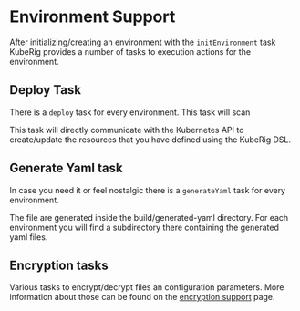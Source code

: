 # Environment Support

After initializing/creating an environment with the `initEnvironment` task KubeRig provides a number of tasks 
to execution actions for the environment.

## Deploy Task

There is a `deploy` task for every environment. This task will scan

This task will directly communicate with the Kubernetes API to create/update the resources that you have defined using the KubeRig DSL. 

## Generate Yaml task

In case you need it or feel nostalgic there is a `generateYaml` task for every environment.

The file are generated inside the build/generated-yaml directory. For each environment you will find a subdirectory there containing the generated yaml files. 

## Encryption tasks

Various tasks to encrypt/decrypt files an configuration parameters. More information about those can be found on the [encryption support](encryption-support.md) page.

